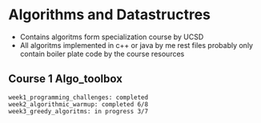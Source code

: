 # Algorithms and Datastructres 
- Contains algoritms form specialization course by UCSD
- All algoritms implemented in c++ or java by me rest files probably only contain boiler plate code by the course resources 

## Course 1 Algo_toolbox
    week1_programming_challenges: completed
    week2_algorithmic_warmup: completed 6/8
    week3_greedy_algoritms: in progress 3/7
